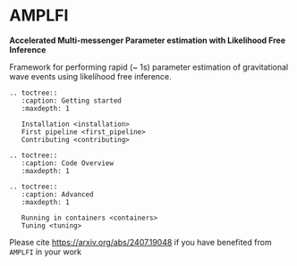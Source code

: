 AMPLFI
======
**Accelerated Multi-messenger Parameter estimation with Likelihood Free Inference**

Framework for performing rapid (~ 1s) parameter estimation of gravitational wave events using likelihood free inference.

```{eval-rst}
.. toctree::
   :caption: Getting started
   :maxdepth: 1

   Installation <installation>
   First pipeline <first_pipeline>
   Contributing <contributing>

.. toctree::
   :caption: Code Overview
   :maxdepth: 1

.. toctree::
   :caption: Advanced
   :maxdepth: 1

   Running in containers <containers>
   Tuning <tuning>
```

Please cite https://arxiv.org/abs/2407.19048 if you have benefited from `AMPLFI` in your work

